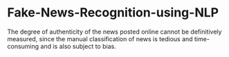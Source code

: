 # Fake-News-Recognition-using-NLP

The degree of authenticity of the news posted online cannot be definitively measured, since the manual classification of news is tedious and time-consuming and is also subject to bias.
